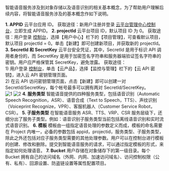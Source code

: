 智能语音服务涉及到对象存储以及语音识别的相关基本概念，为了帮助用户理解后续内容，将智能语音服务涉及的基本概念作如下说明。

**1. APPID**
云平台应用 ID。
获取途径：新用户注册并登录 [云平台管理中心控制台](http://console.tce.fsphere.cn/)，立即生成 APPID。
**2. projectId**
云平台项目 ID，默认项目 ID 为 0。
获取途径：用户登录 [控制台](http://console.tce.fsphere.cn/)，选择【用户中心】栏下的【项目管理】，可查看默认项目，默认项目 projectId = 0。单击【新建】即可创建新项目，并获取新的 projectId。
**3. SecretId 和 SecretKey**
云平台安全凭证，其中，SecretId 是用于标识 API 调用者身份的，而 SecretKey 是用于加密签名字符串和服务器端验证签名字符串的密钥。用户应严格保管其 SecretKey，避免泄露。
获取途径：<br>1) 用户登录 [控制台](http://console.tce.fsphere.cn/)，单击【云产品】，选择【监控与管理】栏下的【云 API 密钥】，进入云 API 密钥管理页面。<br>2) 在云 API 访问密钥管理页面，点击【新建】即可以创建一对 SecretId/SecretKey，每个帐号最多可以拥有两对 SecretId/SecretKey。<br>
![1](http://imgcache.tce.fsphere.cn/static/mccdn.qcloud.com/img568f5fb824757.png)
![2](http://imgcache.tce.fsphere.cn/static/mc.qcloudimg.com/static/img/0727c55969eabe8d2b0aba7b0e0e796c/image.png)
**4. 服务类型**
智能语音提供的四种服务类型，包括语音识别（Automatic Speech Recognition，ASR）、语音合成（Text to Speech，TTS）、声纹识别（Voiceprint Recognize，VPR）、客服机器人（Customer Service Robot，CSR）。
**5. 子服务类型**
在智能语音服务 ASR、TTS、VRP、CSR 服务层级下，还细分出了服务子类型。例如：语音识别子服务类型当前包括离线语音识别和实时流式语音识别。
**6. 模板**
模板由一组指定语音处理的参数定义而成，模板的命名需要在 Project 内唯一，必备的参数包括 appid，projectid，服务类型、子服务类型，除此之外还包括对应子服务类型需要的其他处理参数。用户可以在控制台进行模板的创建、修改和删除。提交到智能语音服务的请求，可以通过指定模板的形式，来指定如何处理语音。
**7. Bucket**
用户存储在对象储存下的第一级目录。每个 Bucket 拥有自己的访问域名（外网、内网、加速访问域名）、访问控制权限（公有、私有）、回源设置、防盗链设置等属性配置项目。
